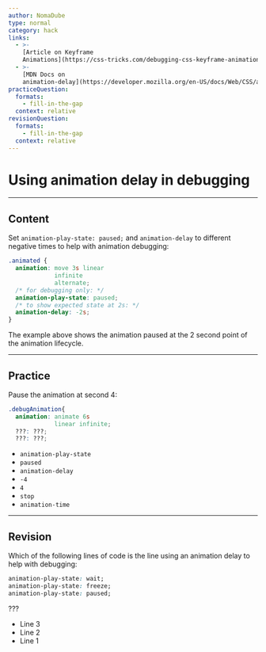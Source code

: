 ```yaml
---
author: NomaDube
type: normal
category: hack
links:
  - >-
    [Article on Keyframe
    Animations](https://css-tricks.com/debugging-css-keyframe-animations/){article}
  - >-
    [MDN Docs on
    animation-delay](https://developer.mozilla.org/en-US/docs/Web/CSS/animation-delay){documentation}
practiceQuestion:
  formats:
    - fill-in-the-gap
  context: relative
revisionQuestion:
  formats:
    - fill-in-the-gap
  context: relative
---
```


# Using animation delay in debugging


---

## Content

Set `animation-play-state: paused;` and `animation-delay` to different negative times to help with animation debugging:

```css
.animated {
  animation: move 3s linear
             infinite
             alternate;
  /* for debugging only: */
  animation-play-state: paused;
  /* to show expected state at 2s: */
  animation-delay: -2s;  
}
```

The example above shows the animation paused at the 2 second point of the animation lifecycle.


---

## Practice

Pause the animation at second 4:

```css
.debugAnimation{
  animation: animate 6s
             linear infinite;
  ???: ???;
  ???: ???;
```

- `animation-play-state`
- `paused`
- `animation-delay`
- `-4`
- `4`
- `stop`
- `animation-time`


---

## Revision

Which of the following lines of code is the line using an animation delay to help with debugging:

```css
animation-play-state: wait;
animation-play-state: freeze;
animation-play-state: paused;
```

???

- Line 3
- Line 2
- Line 1
